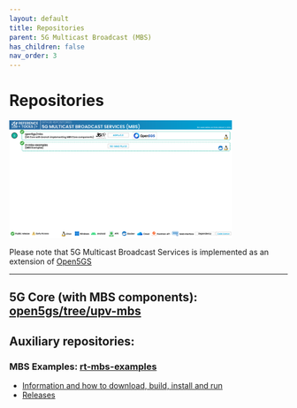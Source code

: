 ```yaml
---
layout: default
title: Repositories
parent: 5G Multicast Broadcast (MBS)
has_children: false
nav_order: 3
---
```

# Repositories

<img src="../../assets/images/projects/mbs_repos.png" style="width: 80%">

Please note that 5G Multicast Broadcast Services is implemented as an extension of [Open5GS](https://github.com/5G-MAG/open5gs)

---

## 5G Core (with MBS components): [open5gs/tree/upv-mbs](https://github.com/5G-MAG/open5gs/tree/upv-mbs)

## Auxiliary repositories:

### MBS Examples: [rt-mbs-examples](https://github.com/5G-MAG/rt-mbs-examples)
* [Information and how to download, build, install and run](https://github.com/5G-MAG/rt-mbs-examples#readme)
* [Releases](https://github.com/5G-MAG/rt-mbs-examples/releases)

